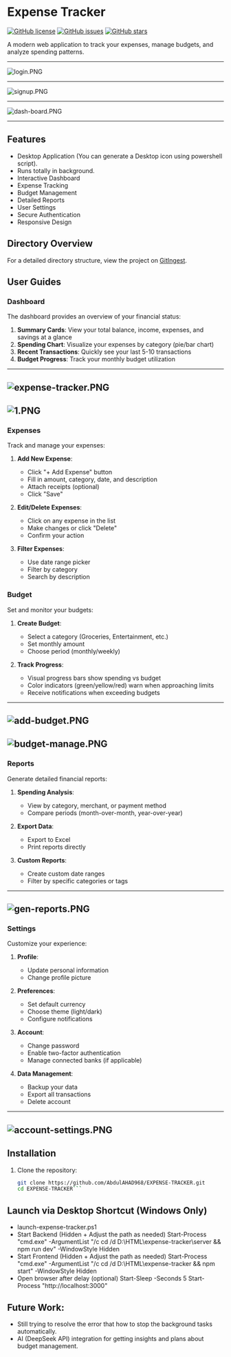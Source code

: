 # Expense Tracker

[![GitHub license](https://img.shields.io/github/license/AbdulAHAD968/EXPENSE-TRACKER)](https://github.com/AbdulAHAD968/EXPENSE-TRACKER/blob/main/LICENSE)
[![GitHub issues](https://img.shields.io/github/issues/AbdulAHAD968/EXPENSE-TRACKER)](https://github.com/AbdulAHAD968/EXPENSE-TRACKER/issues)
[![GitHub stars](https://img.shields.io/github/stars/AbdulAHAD968/EXPENSE-TRACKER)](https://github.com/AbdulAHAD968/EXPENSE-TRACKER/stargazers)

A modern web application to track your expenses, manage budgets, and analyze spending patterns.

---

![login.PNG](https://raw.githubusercontent.com/AbdulAHAD968/EXPENSE-TRACKER/main/assets/login.PNG)

---

![signup.PNG](https://raw.githubusercontent.com/AbdulAHAD968/EXPENSE-TRACKER/main/assets/signup.PNG)

---

![dash-board.PNG](https://raw.githubusercontent.com/AbdulAHAD968/EXPENSE-TRACKER/main/assets/dash-board.PNG)

---

## Features

- Desktop Application (You can generate a Desktop icon using powershell script).
- Runs totally in background.
- Interactive Dashboard
- Expense Tracking
- Budget Management
- Detailed Reports
- User Settings
- Secure Authentication
- Responsive Design

## Directory Overview

For a detailed directory structure, view the project on [GitIngest](https://gitingest.com/r/AbdulAHAD968/EXPENSE-TRACKER).

## User Guides

### Dashboard

The dashboard provides an overview of your financial status:

1. **Summary Cards**: View your total balance, income, expenses, and savings at a glance
2. **Spending Chart**: Visualize your expenses by category (pie/bar chart)
3. **Recent Transactions**: Quickly see your last 5-10 transactions
4. **Budget Progress**: Track your monthly budget utilization

---
![expense-tracker.PNG](https://raw.githubusercontent.com/AbdulAHAD968/EXPENSE-TRACKER/main/assets/expense-tracker.PNG)
---
![1.PNG](https://raw.githubusercontent.com/AbdulAHAD968/EXPENSE-TRACKER/main/assets/1.PNG)
---

### Expenses

Track and manage your expenses:

1. **Add New Expense**:
   - Click "+ Add Expense" button
   - Fill in amount, category, date, and description
   - Attach receipts (optional)
   - Click "Save"

2. **Edit/Delete Expenses**:
   - Click on any expense in the list
   - Make changes or click "Delete"
   - Confirm your action

3. **Filter Expenses**:
   - Use date range picker
   - Filter by category
   - Search by description

### Budget

Set and monitor your budgets:

1. **Create Budget**:
   - Select a category (Groceries, Entertainment, etc.)
   - Set monthly amount
   - Choose period (monthly/weekly)

2. **Track Progress**:
   - Visual progress bars show spending vs budget
   - Color indicators (green/yellow/red) warn when approaching limits
   - Receive notifications when exceeding budgets

---
![add-budget.PNG](https://raw.githubusercontent.com/AbdulAHAD968/EXPENSE-TRACKER/main/assets/add-budget.PNG)
---
![budget-manage.PNG](https://raw.githubusercontent.com/AbdulAHAD968/EXPENSE-TRACKER/main/assets/budget-manage.PNG)
---

### Reports

Generate detailed financial reports:

1. **Spending Analysis**:
   - View by category, merchant, or payment method
   - Compare periods (month-over-month, year-over-year)

2. **Export Data**:
   - Export to Excel
   - Print reports directly

3. **Custom Reports**:
   - Create custom date ranges
   - Filter by specific categories or tags

---
![gen-reports.PNG](https://raw.githubusercontent.com/AbdulAHAD968/EXPENSE-TRACKER/main/assets/gen-reports.PNG)
---

### Settings

Customize your experience:

1. **Profile**:
   - Update personal information
   - Change profile picture

2. **Preferences**:
   - Set default currency
   - Choose theme (light/dark)
   - Configure notifications

3. **Account**:
   - Change password
   - Enable two-factor authentication
   - Manage connected banks (if applicable)

4. **Data Management**:
   - Backup your data
   - Export all transactions
   - Delete account
---
![account-settings.PNG](https://raw.githubusercontent.com/AbdulAHAD968/EXPENSE-TRACKER/main/assets/account-settings.PNG)
---

## Installation

1. Clone the repository:
   ```bash
   git clone https://github.com/AbdulAHAD968/EXPENSE-TRACKER.git
   cd EXPENSE-TRACKER```

## Launch via Desktop Shortcut (Windows Only)

- launch-expense-tracker.ps1
- Start Backend (Hidden + Adjust the path as needed)
    Start-Process "cmd.exe" -ArgumentList "/c cd /d D:\HTML\expense-tracker\server && npm run dev" -WindowStyle Hidden
- Start Frontend (Hidden + Adjust the path as needed)
    Start-Process "cmd.exe" -ArgumentList "/c cd /d D:\HTML\expense-tracker && npm start" -WindowStyle Hidden
- Open browser after delay (optional)
    Start-Sleep -Seconds 5
    Start-Process "http://localhost:3000"

## Future Work:
- Still trying to resolve the error that how to stop the background tasks automatically.
- AI (DeepSeek API) integration for getting insights and plans about budget management.
